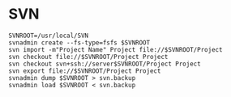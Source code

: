 # SVN

    SVNROOT=/usr/local/SVN
    svnadmin create --fs-type=fsfs $SVNROOT
    svn import -m"Project Name" Project file://$SVNROOT/Project
    svn checkout file://$SVNROOT/Project Project
    svn checkout svn+ssh://server$SVNROOT/Project Project
    svn export file://$SVNROOT/Project Project
    svnadmin dump $SVNROOT > svn.backup
    svnadmin load $SVNROOT < svn.backup
